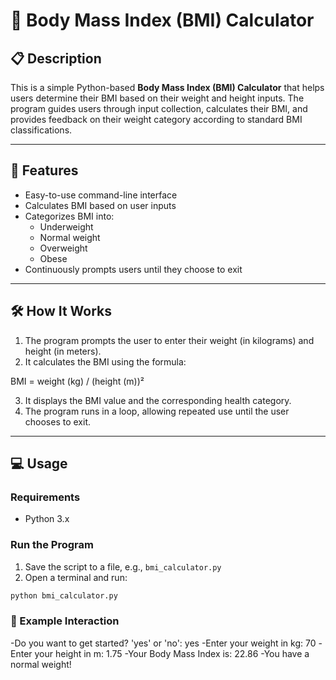 ﻿# 🧮 Body Mass Index (BMI) Calculator

## 📋 Description

This is a simple Python-based **Body Mass Index (BMI) Calculator** that helps users determine their BMI based on their weight and height inputs. The program guides users through input collection, calculates their BMI, and provides feedback on their weight category according to standard BMI classifications.

---

## 🚀 Features

- Easy-to-use command-line interface  
- Calculates BMI based on user inputs  
- Categorizes BMI into:
  - Underweight
  - Normal weight
  - Overweight
  - Obese
- Continuously prompts users until they choose to exit

---

## 🛠️ How It Works

1. The program prompts the user to enter their weight (in kilograms) and height (in meters).
2. It calculates the BMI using the formula:

BMI = weight (kg) / (height (m))²


3. It displays the BMI value and the corresponding health category.
4. The program runs in a loop, allowing repeated use until the user chooses to exit.

---

## 💻 Usage

### Requirements

- Python 3.x

### Run the Program

1. Save the script to a file, e.g., `bmi_calculator.py`
2. Open a terminal and run:
 ```bash
python bmi_calculator.py
```
### 📌 Example Interaction

-Do you want to get started? 'yes' or 'no': yes
-Enter your weight in kg: 70
-Enter your height in m: 1.75
-Your Body Mass Index is: 22.86
-You have a normal weight!




